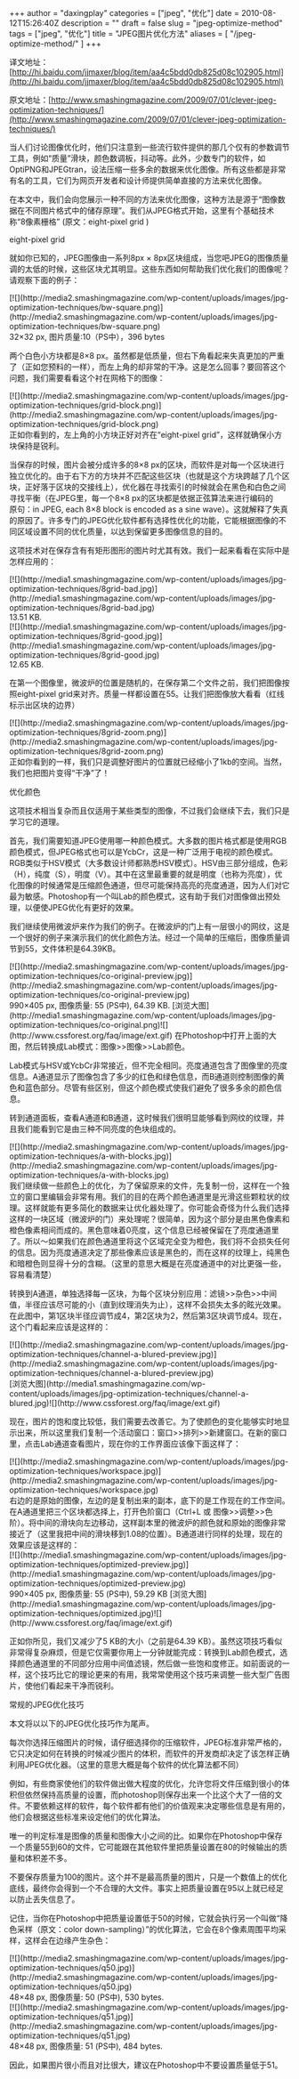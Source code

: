 +++
author = "daxingplay"
categories = ["jpeg", "优化"]
date = 2010-08-12T15:26:40Z
description = ""
draft = false
slug = "jpeg-optimize-method"
tags = ["jpeg", "优化"]
title = "JPEG图片优化方法"
aliases = [
    "/jpeg-optimize-method/"
]
+++


译文地址：[http://hi.baidu.com/jjmaxer/blog/item/aa4c5bdd0db825d08c102905.html](http://hi.baidu.com/jjmaxer/blog/item/aa4c5bdd0db825d08c102905.html)

原文地址：[http://www.smashingmagazine.com/2009/07/01/clever-jpeg-optimization-techniques/](http://www.smashingmagazine.com/2009/07/01/clever-jpeg-optimization-techniques/)

当人们讨论图像优化时，他们只注意到一些流行软件提供的那几个仅有的参数调节工具，例如“质量”滑块，颜色数调板，抖动等。此外，少数专门的软件，如OptiPNG和JPEGtran，设法压缩一些多余的数据来优化图像。所有这些都是非常有名的工具，它们为网页开发者和设计师提供简单直接的方法来优化图像。

在本文中，我们会向您展示一种不同的方法来优化图像，这种方法是源于“图像数据在不同图片格式中的储存原理”。我们从JPEG格式开始，这里有个基础技术称“8像素栅格” (原文：eight-pixel grid )

eight-pixel grid

就如你已知的，JPEG图像由一系列8px × 8px区块组成，当您吧JPEG的图像质量调的太低的时候，这些区块尤其明显。这些东西如何帮助我们优化我们的图像呢？请观察下面的例子：

<div>  
[![](http://media2.smashingmagazine.com/wp-content/uploads/images/jpg-optimization-techniques/bw-square.png)](http://media2.smashingmagazine.com/wp-content/uploads/images/jpg-optimization-techniques/bw-square.png)</div>32×32 px, 图片质量:10（PS中），396 bytes

两个白色小方块都是8×8 px。虽然都是低质量，但右下角看起来失真更加的严重了（正如您预料的一样），而左上角的却非常的干净。这是怎么回事？要回答这个问题，我们需要看看这个衬在网格下的图像：

<div>  
[![](http://media2.smashingmagazine.com/wp-content/uploads/images/jpg-optimization-techniques/grid-block.png)](http://media2.smashingmagazine.com/wp-content/uploads/images/jpg-optimization-techniques/grid-block.png)</div>正如你看到的，左上角的小方块正好对齐在“eight-pixel grid”，这样就确保小方块保持是锐利。

当保存的时候，图片会被分成许多的8×8 px的区块，而软件是对每一个区块进行独立优化的。由于右下方的方块并不匹配这些区块（也就是这个方块跨越了几个区块，正好落于区块的交接线上），优化器在寻找索引的时候就会在黑色和白色之间寻找平衡（在JPEG里，每一个8×8 px的区块都是依据正弦算法来进行编码的  
 原句：in JPEG, each 8×8 block is encoded as a sine wave）。这就解释了失真的原因了。许多专门的JPEG优化软件都有选择性优化的功能，它能根据图像的不同区域设置不同的优化质量，以达到保留更多图像信息的目的。

这项技术对在保存含有有矩形图形的图片时尤其有效。我们一起来看看在实际中是怎样应用的：

<div>  
[![](http://media1.smashingmagazine.com/wp-content/uploads/images/jpg-optimization-techniques/8grid-bad.jpg)](http://media1.smashingmagazine.com/wp-content/uploads/images/jpg-optimization-techniques/8grid-bad.jpg)</div>13.51 KB.

<div>  
[![](http://media1.smashingmagazine.com/wp-content/uploads/images/jpg-optimization-techniques/8grid-good.jpg)](http://media1.smashingmagazine.com/wp-content/uploads/images/jpg-optimization-techniques/8grid-good.jpg)</div>12.65 KB.

在第一个图像里，微波炉的位置是随机的，在保存第二个文件之前，我们把图像按照eight-pixel grid来对齐。质量一样都设置在55。让我们把图像放大看看（红线标示出区块的边界）

<div>  
[![](http://media2.smashingmagazine.com/wp-content/uploads/images/jpg-optimization-techniques/8grid-zoom.png)](http://media2.smashingmagazine.com/wp-content/uploads/images/jpg-optimization-techniques/8grid-zoom.png)</div>正如你看到的一样，我们只是调整好图片的位置就已经缩小了1kb的空间。当然，我们也把图片变得“干净”了！

优化颜色

这项技术相当复杂而且仅适用于某些类型的图像，不过我们会继续下去，我们只是学习它的道理。

首先，我们需要知道JPEG使用哪一种颜色模式。大多数的图片格式都是使用RGB颜色模式，但JPEG格式也可以是YcbCr，这是一种广泛用于电视的颜色模式。RGB类似于HSV模式（大多数设计师都熟悉HSV模式）。HSV由三部分组成，色彩（H），纯度（S），明度（V）。其中在这里最重要的就是明度（也称为亮度），优化图像的时候通常是压缩颜色通道，但尽可能保持高亮的亮度通道，因为人们对它最为敏感。Photoshop有一个叫Lab的颜色模式，这有助于我们对图像做出预处理，以便使JPEG优化有更好的效果。

我们继续使用微波炉来作为我们的例子。在微波炉的门上有一层很小的网纹，这是一个很好的例子来演示我们的优化颜色方法。经过一个简单的压缩后，图像质量调节到55，文件体积是64.39KB。

<div>  
[![](http://media2.smashingmagazine.com/wp-content/uploads/images/jpg-optimization-techniques/co-original-preview.jpg)](http://media2.smashingmagazine.com/wp-content/uploads/images/jpg-optimization-techniques/co-original-preview.jpg)</div>990×405 px, 图像质量: 55 (PS中), 64.39 KB.  
[浏览大图](http://media1.smashingmagazine.com/wp-content/uploads/images/jpg-optimization-techniques/co-original.png)![](http://www.cssforest.org/faq/image/ext.gif)  
 在Photoshop中打开上面的大图，然后转换成Lab模式：图像>>图像>>Lab颜色。

Lab模式与HSV或YcbCr非常接近，但不完全相同。亮度通道包含了图像里的亮度信息。A通道显示了图像包含了多少的红色和绿色信息，而B通道则控制图像的黄色和蓝色部分。尽管有些区别，但这个颜色模式使我们避免了很多多余的颜色信息。

转到通道面板，查看A通道和B通道，这时候我们很明显能够看到网纹的纹理，并且我们能看到它是由三种不同亮度的色块组成的。

<div>  
[![](http://media2.smashingmagazine.com/wp-content/uploads/images/jpg-optimization-techniques/a-with-blocks.jpg)](http://media2.smashingmagazine.com/wp-content/uploads/images/jpg-optimization-techniques/a-with-blocks.jpg)</div>我们继续做一些颜色上的优化，为了保留原来的文件，先复制一份，这样在一个独立的窗口里编辑会非常有用。我们的目的在两个颜色通道里是光滑这些颗粒状的纹理。这样就能有更多简化的数据来让优化器处理了。你可能会奇怪为什么我们选择这样的一块区域（微波炉的门）来处理呢？很简单，因为这个部分是由黑色像素和橙色像素相间而成的。黑色意味着0亮度，这个信息已经被保留在了亮度通道里了。所以～如果我们在颜色通道里将这个区域完全变为橙色，我们将不会损失任何的信息。因为亮度通道决定了那些像素应该是黑色的，而在这样的纹理上，纯黑色和暗橙色则显得十分的含糊。（这里的意思大概是在亮度通道中的对比更强一些，容易看清楚）

转换到A通道，单独选择每一区块，为每个区块分别应用：滤镜>>杂色>>中间值，半径应该尽可能的小（直到纹理消失为止），这样不会损失太多的眩光效果。在此图中，第1区块半径应调节成4，第2区块为2，然后第3区块调节成4。现在，这个门看起来应该是这样的：

<div>  
[![](http://media2.smashingmagazine.com/wp-content/uploads/images/jpg-optimization-techniques/channel-a-blured-preview.jpg)](http://media2.smashingmagazine.com/wp-content/uploads/images/jpg-optimization-techniques/channel-a-blured-preview.jpg)</div>[浏览大图](http://media1.smashingmagazine.com/wp-content/uploads/images/jpg-optimization-techniques/channel-a-blured.jpg)![](http://www.cssforest.org/faq/image/ext.gif)

现在，图片的饱和度比较低，我们需要去改善它。为了使颜色的变化能够实时地显示出来，所以这里我们复制一个活动窗口：窗口>>排列>>新建窗口。在新的窗口里，点击Lab通道查看图片，现在你的工作界面应该像下面这样了：

<div>  
[![](http://media2.smashingmagazine.com/wp-content/uploads/images/jpg-optimization-techniques/workspace.jpg)](http://media2.smashingmagazine.com/wp-content/uploads/images/jpg-optimization-techniques/workspace.jpg)</div>右边的是原始的图像，左边的是复制出来的副本，底下的是工作现在的工作空间。  
 在A通道里把三个区块都选择上，打开色阶窗口（Ctrl+L 或 图像>>调整>>色阶）。将中间的滑块向左边移动，这样副本里的微波炉的颜色就和原始的图像非常接近了（这里我把中间的滑块移到1.08的位置）。B通道进行同样的处理，现在的效果应该是这样的：

<div>  
[![](http://media1.smashingmagazine.com/wp-content/uploads/images/jpg-optimization-techniques/optimized-preview.jpg)](http://media1.smashingmagazine.com/wp-content/uploads/images/jpg-optimization-techniques/optimized-preview.jpg)</div>990×405 px, 图像质量: 55 (PS中), 59.29 KB  
[浏览大图](http://media1.smashingmagazine.com/wp-content/uploads/images/jpg-optimization-techniques/optimized.jpg)![](http://www.cssforest.org/faq/image/ext.gif)

正如你所见，我们又减少了5 KB的大小（之前是64.39 KB）。虽然这项技巧看似非常得复杂麻烦，但是它仅需要你用上一分钟就能完成：转换到Lab颜色模式，选择颜色通道里的不同部分应用中间值滤镜，然后做一些饱和度修正。如前面说的一样，这个技巧比它的理论更来的有用，我常常使用这个技巧来调整一些大型广告图片，使他们看起来干净而锐利。

常规的JPEG优化技巧

本文将以以下的JPEG优化技巧作为尾声。

每次你选择压缩图片的时候，请仔细选择你的压缩软件，JPEG标准非常严格的，它只决定如何在转换的时候减少图片的体积，而软件的开发商却决定了该怎样正确利用JPEG优化器。（这里的意思大概是每个软件的优化算法都不同）

例如，有些商家使他们的软件做出做大程度的优化，允许您将文件压缩到很小的体积但依然保持高质量的设置，而photoshop则保存出来一个比这个大了一倍的文件。不要依赖这样的软件，每个软件都有他们的价值观来决定哪些信息是有用的，他们会根据这些标准来设定他们的优化算法。

唯一的判定标准是图像的质量和图像大小之间的比。如果你在Photoshop中保存一个质量55到60的文件，它可能跟在其他软件里把质量设置在80的时候输出的质量和体积差不多。

不要保存质量为100的图片。这个并不是最高质量的图片，只是一个数值上的优化底线，最终你会得到一个不合理的大文件。事实上把质量设置在95以上就已经足以防止丢失信息了。

记住，当你在Photoshop中把质量设置低于50的时候，它就会执行另一个叫做“降色采样（原文：color down-sampling）”的优化算法，它会在8个像素周围平均采样，这样会在边缘产生杂色：

<div>  
[![](http://media2.smashingmagazine.com/wp-content/uploads/images/jpg-optimization-techniques/q50.jpg)](http://media2.smashingmagazine.com/wp-content/uploads/images/jpg-optimization-techniques/q50.jpg)</div>48×48 px, 图像质量: 50 (PS中), 530 bytes.

<div>  
[![](http://media2.smashingmagazine.com/wp-content/uploads/images/jpg-optimization-techniques/q51.jpg)](http://media2.smashingmagazine.com/wp-content/uploads/images/jpg-optimization-techniques/q51.jpg)</div>48×48 px, 图像质量: 51 (PS中), 484 bytes.

因此，如果图片很小而且对比很大，建议在Photoshop中不要设置质量低于51。


